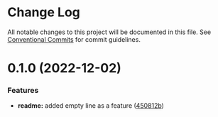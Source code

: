 # Change Log

All notable changes to this project will be documented in this file.
See [Conventional Commits](https://conventionalcommits.org) for commit guidelines.

# 0.1.0 (2022-12-02)


### Features

* **readme:** added empty line as a feature ([450812b](https://gitlab.meta.com.br/meta/smart/node/lerna-versionize/monorepo-example/commit/450812b9593a0a258db22c37fdb4a60c66f2069b))

